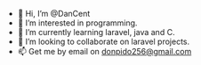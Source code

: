 - 👋 Hi, I’m @DanCent
- 👀 I’m interested in programming.
- 🌱 I’m currently learning laravel, java and C.
- 💞️ I’m looking to collaborate on laravel projects.
- 📫 Get me by email on donpido256@gmail.com

<!---
DanCent/DanCent is a ✨ special ✨ repository because its `README.md` (this file) appears on your GitHub profile.
You can click the Preview link to take a look at your changes.
--->

